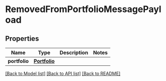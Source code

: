 # RemovedFromPortfolioMessagePayload

## Properties
Name | Type | Description | Notes
------------ | ------------- | ------------- | -------------
**portfolio** | [**Portfolio**](Portfolio.md) |  | 

[[Back to Model list]](../README.md#documentation-for-models) [[Back to API list]](../README.md#documentation-for-api-endpoints) [[Back to README]](../README.md)


